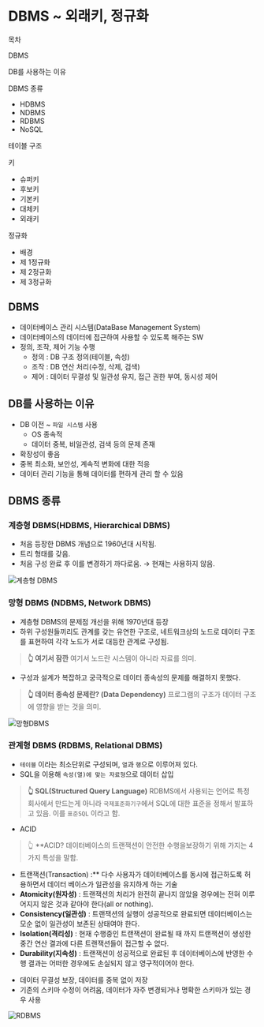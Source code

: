 # ****DBMS ~ 외래키, 정규화****

목차

DBMS

DB를 사용하는 이유

DBMS 종류

- HDBMS
- NDBMS
- RDBMS
- NoSQL

테이블 구조

키

- 슈퍼키
- 후보키
- 기본키
- 대체키
- 외래키

정규화

- 배경
- 제 1정규화
- 제 2정규화
- 제 3정규화

## ****DBMS****

- 데이터베이스 관리 시스템(DataBase Management System)
- 데이터베이스의 데이터에 접근하여 사용할 수 있도록 해주는 SW
- 정의, 조작, 제어 기능 수행
    - 정의 : DB 구조 정의(테이블, 속성)
    - 조작 : DB 연산 처리(수정, 삭제, 검색)
    - 제어 : 데이터 무결성 및 일관성 유지, 접근 권한 부여, 동시성 제어
    
## DB를 사용하는 이유

- DB 이전 ~  `파일 시스템` 사용
    - OS 종속적
    - 데이터 중복, 비일관성, 검색 등의 문제 존재
- 확장성이 좋음
- 중복 최소화, 보안성, 계속적 변화에 대한 적응
- 데이터 관리 기능을 통해 데이터를 편하게 관리 할 수 있음

## DBMS 종류
### 계층형 DBMS(HDBMS, Hierarchical DBMS)

- 처음 등장한 DBMS 개념으로 1960년대 시작됨.
- 트리 형태를 갖음.
- 처음 구성 완료 후 이를 변경하기 까다로움. → 현재는 사용하지 않음.

![계층형 DBMS](https://hongong.hanbit.co.kr/wp-content/uploads/2021/11/계층형DBMS.png)

### 망형 DBMS (NDBMS, Network DBMS)

- 계층형 DBMS의 문제점 개선을 위해 1970년대 등장
- 하위 구성원들끼리도 관계를 갖는 유연한 구조로, 네트워크상의 노드로 데이터 구조를 표현하여 각각 노드가 서로 대등한 관계로 구성됨.

> **👆 여기서 잠깐**
여기서 노드란 시스템이 아니라 자료를 의미.
> 
- 구성과 설계가 복잡하고 궁극적으로 데이터 종속성의 문제를 해결하지 못했다.

> **👆 데이터 종속성 문제란? (Data Dependency)**
프로그램의 구조가 데이터 구조에 영향을 받는 것을 의미.
> 

![망형DBMS](https://hongong.hanbit.co.kr/wp-content/uploads/2021/11/망형DBMS.png)

### 관계형 DBMS (RDBMS, Relational DBMS)

- `테이블` 이라는 최소단위로 구성되며, `열`과 `행`으로 이루어져 있다.
- SQL을 이용해 `속성(열)에 맞는 자료형`으로 데이터 삽입

> **👆 SQL(Structured Query Language)**
RDBMS에서 사용되는 언어로 특정 회사에서 만드는게 아니라 `국제표준화기구`에서 SQL에 대한 표준을 정해서 발표하고 있음. 이를 `표준SQL` 이라고 함.
> 
- ACID

> 👆 **ACID?
데이터베이스의 트랜잭션이 안전한 수행을보장하기 위해 가지는 4가지 특성을 말함.
- 트랜잭션(Transaction) :** 다수 사용자가 데이터베이스를 동시에 접근하도록 허용하면서 데이터 베이스가 일관성을 유지하게 하는 기술
- **Atomicity(원자성)** : 트랜잭션의 처리가 완전히 끝나지 않았을 경우에는 전혀 이루어지지 않은 것과 같아야 한다(all or nothing).
- **Consistency(일관성)** : 트랜잭션의 실행이 성공적으로 완료되면 데이터베이스는 모순 없이 일관성이 보존된 상태여야 한다.
- **Isolation(격리성)** : 현재 수행중인 트랜잭션이 완료될 때 까지 트랜잭션이 생성한 중간 연산 결과에 다른 트랜잭션들이 접근할 수 없다.
- **Durability(지속성)** : 트랜잭션이 성공적으로 완료된 후 데이터베이스에 반영한 수행 결과는 어떠한 경우에도 손실되지 않고 영구적이어야 한다.
> 
- 데이터 무결성 보장, 데이터를 중복 없이 저장
- 기존의 스키마 수정이 어려움, 데이터가 자주 변경되거나 명확한 스키마가 있는 경우 사용

![RDBMS](https://hongong.hanbit.co.kr/wp-content/uploads/2021/11/sql_table.png)

